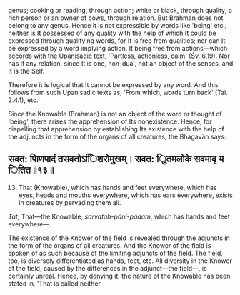 genus; cooking or reading, through action; white or black, through quality; a rich person or an owner of cows, through relation. But Brahman does not belong to any genus. Hence it is not expressible by words like 'being' etc.; neither is It possessed of any quality with the help of which It could be expressed through qualifying words, for It is free from qualities; nor can It be expressed by a word implying action, It being free from actions—which accords with the Upanisadic text, 'Partless, actionless, calm' (Śv. 6.19). Nor has It any relation, since It is one, non-dual, not an object of the senses, and It is the Self.

Therefore it is logical that It cannot be expressed by any word. And this follows from such Upanisadic texts as, 'From which, words turn back' (Tai. 2.4.1), etc.

Since the Knowable (Brahman) is not an object of the word or thought of 'being', there arises the apprehension of Its nonexistence. Hence, for dispelling that apprehension by establishing Its existence with the help of the adjuncts in the form of the organs of all creatures, the Bhagavān says:

## सवत: पािणपादं तसवतोऽििशरोमुखम्। सवत: ुितमलोके सवमावृ य ितित॥१३॥

13. That (Knowable), which has hands and feet everywhere, which has eyes, heads and mouths everywhere, which has ears everywhere, exists in creatures by pervading them all.

*Tat*, That—the Knowable; *sarvatah-pāni-pādam*, which has hands and feet everywhere—.

The existence of the Knower of the field is revealed through the adjuncts in the form of the organs of all creatures. And the Knower of the field is spoken of as such because of the limiting adjuncts of the field. The field, too, is diversely differentiated as hands, feet, etc. All diversity in the Knower of the field, caused by the differences in the adjunct—the field—, is certainly unreal. Hence, by denying it, the nature of the Knowable has been stated in, 'That is called neither